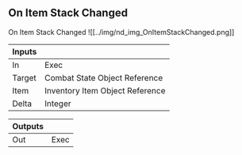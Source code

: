 ## On Item Stack Changed
On Item Stack Changed
![[../img/nd_img_OnItemStackChanged.png]]

|Inputs||
|--|--|
| In | Exec |
| Target | Combat State Object Reference |
| Item | Inventory Item Object Reference |
| Delta | Integer |

|Outputs||
|--|--|
| Out | Exec |
